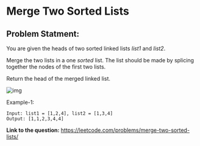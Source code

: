 # Merge Two Sorted Lists
## **Problem Statment:**

You are given the heads of two sorted linked lists *list1* and *list2*.

Merge the two lists in a one *sorted* list. The list should be made by splicing together the nodes of the first two lists.

Return the head of the merged linked list.

![img](https://assets.leetcode.com/uploads/2020/10/03/merge_ex1.jpg)

Example-1:  

```
Input: list1 = [1,2,4], list2 = [1,3,4]
Output: [1,1,2,3,4,4]
```

**Link to the question:** https://leetcode.com/problems/merge-two-sorted-lists/